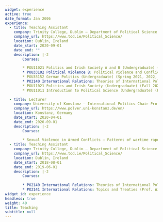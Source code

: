 ```yaml
---
widget: experience
active: true
date_format: Jan 2006
experience:    
  - title: Teaching Assistant
    company: Trinity College, Dublin – Department of Political Science
    company_url: https://www.tcd.ie/Political_Science/
    location: Dublin, Ireland
    date_start: 2020-09-01
    date_end: ""
    description: |-2
        Courses:

        * POU11021 Politics and Irish Society A and B (Undergraduate) (Fall 2003 Spring 2024)
        * POU33102 Political Violence B: Political Violence and Conflict in Comparative Context (Spring 2023)
        * POU33152 German Politics (Undergraduate) (Spring 2021, 2022, 2023)
        * PO2140 International Relations: Theories of International Politics (Fall 2022) 
        * POU11021 Politics and Irish Society (Undergraduate) (Fall 2021)
        * POU11011 Introduction to Political Science (Undergraduate) (Fall 2020)
    
  - title: Lecturer
    company: University of Konstanz – International Politics Chair Prof. Gerald Schneider
    company_url: https://www.polver.uni-konstanz.de/en/
    location: Konstanz, Germany
    date_start: 2020-04-01
    date_end: 2020-09-01
    description: |-2
        Courses:
        
        * Sexual Violence in Armed Conflicts – Patterns of wartime rape in civil wars (Undergraduate)
  - title: Teaching Assistant
    company: Trinity College, Dublin – Department of Political Science
    company_url: https://www.tcd.ie/Political_Science/
    location: Dublin, Ireland
    date_start: 2018-08-01
    date_end: 2019-06-01
    description: |-2
        Courses:
        
        * PO2140 International Relations: Theories of International Politics (Prof. William Phelan) 
        * PO2141 International Relations: Topics and Treaties (Prof. William Phelan)
widget_id: experience
headless: true
weight: 40
title: Teaching
subtitle: null
---
```

